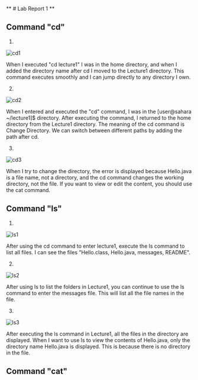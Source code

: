 ** # Lab Report 1 **

## Command "cd"

1.

![cd1](https://github.com/AdamMa2000/cse15l-lab-reports/assets/86699770/0de7c38c-6038-4594-ae08-171c500c290c)


When I executed "cd lecture1" I was in the home directory, and when I added the directory name after cd I moved to the Lecture1 directory. This command executes smoothly and I can jump directly to any directory I own.

2.

![cd2](https://github.com/AdamMa2000/cse15l-lab-reports/assets/86699770/b8930568-029f-47bd-ba84-bcb063582493)

When I entered and executed the "cd" command, I was in the [user@sahara ~/lecture1]$ directory. After executing the command, I returned to the home directory from the Lecture1 directory. The meaning of the cd command is Change Directory. We can switch between different paths by adding the path after cd.

3.

![cd3](https://github.com/AdamMa2000/cse15l-lab-reports/assets/86699770/c8beb5bd-cf43-42e8-be79-4585f865a0a6)

When I try to change the directory, the error is displayed because Hello.java is a file name, not a directory, and the cd command changes the working directory, not the file. If you want to view or edit the content, you should use the cat command.

## Command "ls"

1.

![ls1](https://github.com/AdamMa2000/cse15l-lab-reports/assets/86699770/3bc806b3-8fd4-4393-9f7e-6ae1629c21fb)

After using the cd command to enter lecture1, execute the ls command to list all files. I can see the files "Hello.class, Hello.java, messages, README".

2.

![ls2](https://github.com/AdamMa2000/cse15l-lab-reports/assets/86699770/af8c0076-6e78-431e-823a-76ed9fbac701)

After using ls to list the folders in Lecture1, you can continue to use the ls command to enter the messages file. This will list all the file names in the file.

3.

![ls3](https://github.com/AdamMa2000/cse15l-lab-reports/assets/86699770/4e23eed3-4f0c-48e7-b02f-27cc29138617)


After executing the ls command in Lecture1, all the files in the directory are displayed. When I want to use ls to view the contents of Hello.java, only the directory name Hello.java is displayed. This is because there is no directory in the file.

## Command "cat"
